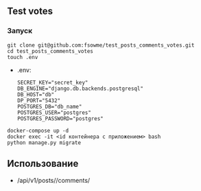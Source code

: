 ## Test votes

### Запуск

```
git clone git@github.com:fsowme/test_posts_comments_votes.git
cd test_posts_comments_votes
touch .env
```
- .env:  
    ```
    SECRET_KEY="secret_key"
    DB_ENGINE="django.db.backends.postgresql"
    DB_HOST="db"
    DP_PORT="5432"
    POSTGRES_DB="db_name"
    POSTGRES_USER="postgres"
    POSTGRES_PASSWORD="postgres"
    ```
```
docker-compose up -d
docker exec -it <id контейнера c приложением> bash
python manage.py migrate
```

## Использование

- /api/v1/posts//comments/

